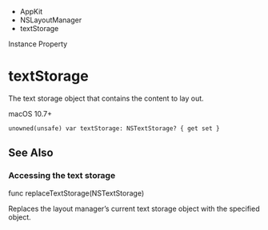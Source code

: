 

- AppKit
- NSLayoutManager
-  textStorage 

Instance Property

# textStorage

The text storage object that contains the content to lay out.

macOS 10.7+

``` source
unowned(unsafe) var textStorage: NSTextStorage? { get set }
```

## See Also

### Accessing the text storage

func replaceTextStorage(NSTextStorage)

Replaces the layout manager’s current text storage object with the specified object.

